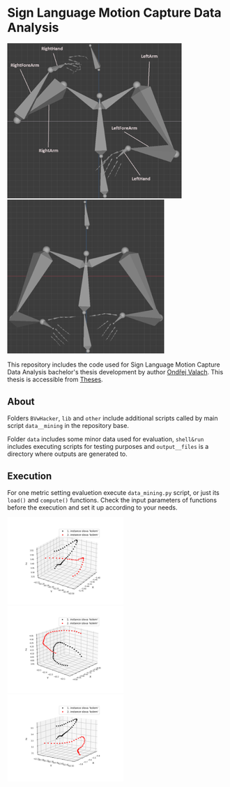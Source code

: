 # Sign Language Motion Capture Data Analysis

<img src='data/README/modelv1.png' width=400> <img src='data/README/modelv2.png' width=360>

This repository includes the code used for Sign Language Motion Capture Data Analysis bachelor's thesis development by author [Ondřej Valach](https://github.com/oValach). This thesis is accessible from [Theses](https://theses.cz/id/trmq9h/).

## About
Folders `BVwHacker`, `lib` and `other` include additional scripts called by main script `data__mining` in the repository base.

Folder `data` includes some minor data used for evaluation, `shell&run` includes executing scripts for testing purposes and `output__files` is a directory where outputs are generated to.

## Execution
For one metric setting evaluetion execute `data_mining.py` script, or just its `load()` and `compute()` functions. Check the input parameters of functions before the execution and set it up according to your needs.

<img src="data/README/1.png" width="267"/> <img src="data/README/2.png" width="266"/> <img src="data/README/3.png" width="267"/>